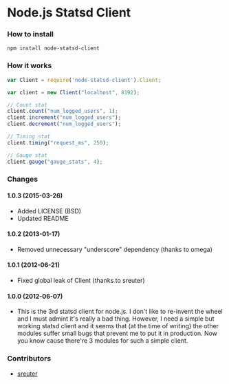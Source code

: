 # Node.js Statsd Client


### How to install

``` bask
npm install node-statsd-client
```


### How it works

``` js
var Client = require('node-statsd-client').Client;

var client = new Client("localhost", 8192);

// Count stat
client.count("num_logged_users", 1);
client.increment("num_logged_users");
client.decrement("num_logged_users");

// Timing stat
client.timing("request_ms", 250);

// Gauge stat
client.gauge("gauge_stats", 4);
```


### Changes

#### 1.0.3 (2015-03-26)
 * Added LICENSE (BSD)
 * Updated README

#### 1.0.2 (2013-01-17)
 * Removed unnecessary "underscore" dependency (thanks to omega)

#### 1.0.1 (2012-06-21)
 * Fixed global leak of Client (thanks to sreuter)

#### 1.0.0 (2012-06-07)
 * This is the 3rd statsd client for node.js. I don't like to re-invent the wheel and
   I must admint it's really a bad thing. However, I need a simple but working statsd
   client and it seems that (at the time of writing) the other modules suffer small
   bugs that prevent me to put it in production. Now you know cause there're 3 modules
   for such a simple client.


### Contributors

 * [sreuter](https://github.com/sreuter)
